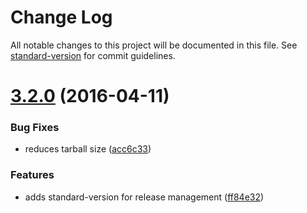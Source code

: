 <h1 id="change-log">Change Log</h1>

<p>All notable changes to this project will be documented in this file. See <a href="https://github.com/conventional-changelog/standard-version">standard-version</a> for commit guidelines.</p>

<p><a name="3.2.0"></a></p>

<h1 id="3.2.0-2016-04-11"><a href="https://github.com/yargs/cliui/compare/v3.1.2...v3.2.0">3.2.0</a> (2016-04-11)</h1>

<h3 id="bug-fixes">Bug Fixes</h3>

<ul>
<li>reduces tarball size (<a href="https://github.com/yargs/cliui/commit/acc6c33">acc6c33</a>)</li>
</ul>

<h3 id="features">Features</h3>

<ul>
<li>adds standard-version for release management (<a href="https://github.com/yargs/cliui/commit/ff84e32">ff84e32</a>)</li>
</ul>
